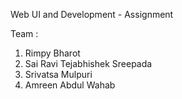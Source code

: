 Web UI and Development - Assignment

Team :
1. Rimpy Bharot
2. Sai Ravi Tejabhishek Sreepada
3. Srivatsa Mulpuri
4. Amreen Abdul Wahab
